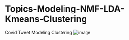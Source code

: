 # Topics-Modeling-NMF-LDA-Kmeans-Clustering
Covid Tweet Modeling Clustering
![image](https://user-images.githubusercontent.com/65563164/183386991-2b369a5d-4d48-4c6b-8fd4-6c0bcaa2cee5.png)
